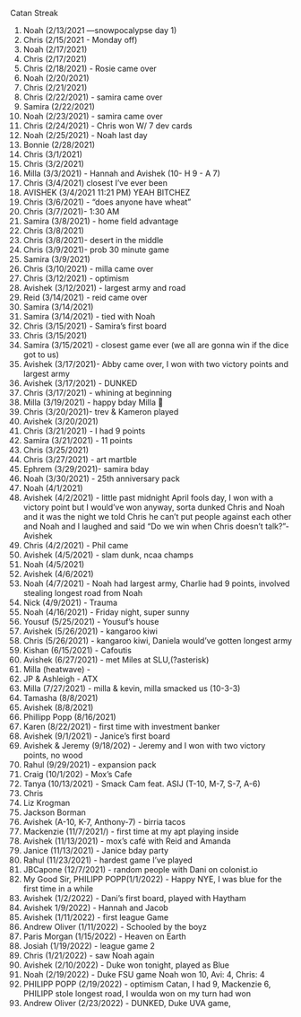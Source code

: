 Catan Streak
1. Noah (2/13/2021 —snowpocalypse day 1)
2. Chris (2/15/2021 - Monday off)
3. Noah (2/17/2021)
4. Chris (2/17/2021)
5. Chris (2/18/2021) - Rosie came over 
6. Noah (2/20/2021) 
7. Chris (2/21/2021)
8. Chris (2/22/2021) - samira came over
9. Samira (2/22/2021)
10. Noah (2/23/2021) - samira came over 
11. Chris (2/24/2021) - Chris won W/ 7 dev cards
12. Noah (2/25/2021) - Noah last day 
13. Bonnie (2/28/2021) 
14. Chris (3/1/2021)
15. Chris (3/2/2021)
16. Milla (3/3/2021) - Hannah and Avishek (10- H 9 - A 7)
17. Chris (3/4/2021) closest I’ve ever been 
18. AVISHEK (3/4/2021 11:21 PM) YEAH BITCHEZ
19. Chris (3/6/2021) - “does anyone have wheat”
20. Chris (3/7/2021)- 1:30 AM
21. Samira (3/8/2021) - home field advantage
22. Chris (3/8/2021)
23. Chris (3/8/2021)- desert in the middle 
24. Chris (3/9/2021)- prob 30 minute game
25. Samira (3/9/2021)
26. Chris (3/10/2021) - milla came over 
27. Chris (3/12/2021) - optimism 
28. Avishek (3/12/2021) - largest army and road
29. Reid (3/14/2021) - reid came over 
30. Samira (3/14/2021)
31. Samira (3/14/2021) - tied with Noah
32. Chris (3/15/2021) - Samira’s first board
33. Chris (3/15/2021) 
34. Samira (3/15/2021) - closest game ever (we all are gonna win if the dice got to us)
35. Avishek (3/17/2021)- Abby came over, I won with two victory points and largest army
36. Avishek (3/17/2021) - DUNKED
37. Chris (3/17/2021) - whining at beginning
38. Milla (3/19/2021) - happy bday Milla 🥳
39. Chris (3/20/2021)- trev & Kameron played
40. Avishek (3/20/2021)
41. Chris (3/21/2021) - I had 9 points 
42. Samira (3/21/2021) - 11 points 
43. Chris (3/25/2021)
44. Chris (3/27/2021) - art martble
45. Ephrem (3/29/2021)- samira bday
46. Noah (3/30/2021) - 25th anniversary pack
47. Noah (4/1/2021) 
48. Avishek (4/2/2021) - little past midnight April fools day, I won with a victory point but I would’ve won anyway, sorta dunked Chris and Noah and it was the night we told Chris he can’t put people against each other and Noah and I laughed and said “Do we win when Chris doesn’t talk?”-Avishek
49. Chris (4/2/2021) - Phil came
50. Avishek (4/5/2021) - slam dunk, ncaa champs
51. Noah (4/5/2021)
52. Avishek (4/6/2021) 
53. Noah (4/7/2021) - Noah had largest army, Charlie had 9 points, involved stealing longest road from Noah 
54. Nick (4/9/2021) - Trauma
55. Noah (4/16/2021) - Friday night, super sunny 
56. Yousuf (5/25/2021) - Yousuf’s house 
57. Avishek (5/26/2021) - kangaroo kiwi
58. Chris (5/26/2021) - kangaroo kiwi, Daniela would’ve gotten longest army 
59. Kishan (6/15/2021) - Cafoutis
60. Avishek (6/27/2021) - met Miles at SLU,(?asterisk) 
61. Milla (heatwave) - 
62. JP & Ashleigh - ATX 
63. Milla (7/27/2021) - milla & kevin, milla smacked us (10-3-3)
64. Tamasha (8/8/2021)
65. Avishek (8/8/2021) 
66. Phillipp Popp (8/16/2021) 
67. Karen (8/22/2021) - first time with investment banker
68. Avishek (9/1/2021) - Janice’s first board
69. Avishek & Jeremy (9/18/202) - Jeremy and I won with two victory points, no wood 
70. Rahul (9/29/2021) - expansion pack 
71. Craig (10/1/202) - Mox’s Cafe
72. Tanya (10/13/2021) - Smack Cam feat. ASIJ (T-10, M-7, S-7, A-6) 
73. Chris 
74. Liz Krogman
75. Jackson Borman 
76. Avishek (A-10, K-7, Anthony-7) - birria tacos 
77. Mackenzie (11/7/2021/) - first time at my apt playing inside 
78. Avishek (11/13/2021) - mox’s café with Reid and Amanda 
79. Janice (11/13/2021) - Janice bday party 
80. Rahul (11/23/2021) - hardest game I’ve played
81. JBCapone (12/7/2021) - random people with Dani on colonist.io
82. My Good Sir, PHILIPP POPP(1/1/2022) - Happy NYE, I was blue for the first time in a while 
83. Avishek (1/2/2022) - Dani’s first board, played with Haytham 
84. Avishek 1/9/2022) - Hannah and Jacob 
85. Avishek (1/11/2022) - first league Game
86. Andrew Oliver (1/11/2022) - Schooled by the boyz
87. Paris Morgan (1/15/2022) - Heaven on Earth
88. Josiah (1/19/2022) - league game 2
89. Chris (1/21/2022) - saw Noah again
90. Avishek (2/10/2022) - Duke won tonight, played as Blue
91. Noah (2/19/2022) - Duke FSU game Noah won 10, Avi: 4, Chris: 4
92. PHILIPP POPP (2/19/2022) - optimism Catan, I had 9, Mackenzie 6, PHILIPP stole longest road, I woulda won on my turn had won 
93. Andrew Oliver (2/23/2022) - DUNKED, Duke UVA game, 
